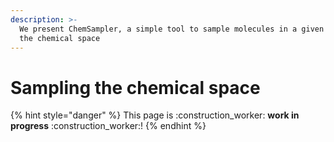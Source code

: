 ```yaml
---
description: >-
  We present ChemSampler, a simple tool to sample molecules in a given region of
  the chemical space
---
```


# Sampling the chemical space

{% hint style="danger" %}
This page is :construction\_worker: **work in progress** :construction\_worker:!
{% endhint %}
